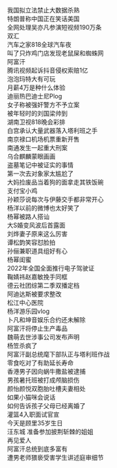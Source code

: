 我国拟立法禁止大数据杀熟  
特朗普称中国正在笑话美国  
全网处理吴亦凡参演短视频190万条  
双汇  
汽车之家818全球汽车夜  
叫了只炸鸡门店发现老鼠屎和蜘蛛网  
阿富汗  
腾讯视频起诉抖音侵权索赔1亿  
泡泡玛特大有可玩  
月薪4万是种什么体验  
迪丽热巴迪士尼Plog  
女子称被强奸警方不予立案  
被年轻时的刘国梁帅到  
湖南卫视818晚会彩排  
白宫承认大量武器落入塔利班之手  
南京禄口机场机票重新开售  
南通发生一起重大刑案  
乌合麒麟蒙眼画画  
盗墓笔记中被证实的事情  
第一次去对象家太尴尬了  
大妈捡废品当着狗的面拿走其铁饭碗  
支付宝小鸡  
孙颖莎说每次与伊藤交手都非常开心  
杨洋以前的微博也太好笑了  
杨幂被路人搭讪  
大S婚变风波后首露面  
刘烨妻子原来这么厉害  
谭松韵笑容怼脸拍  
孙俪兼职道具组好有心  
杨幂闺蜜  
2022年全国全面推行电子驾驶证  
鞠婧祎赵嘉敏挽手同框  
德云社团综第二季双播定档  
阿迪达斯被要求整改  
松江中心医院  
杨洋游乐园vlog  
卜凡和坤音娱乐合约还未解除  
阿富汗将停止生产毒品  
魏萌去世涉事公司发布声明  
杨笠杀疯了  
阿富汗副总统麾下部队正与塔利班作战  
零食吃对了有助延长寿命  
香港男子因向蜗牛撒盐被逮捕  
男孩暑托班被打成颅脑损伤  
颜怡颜悦双胞胎吐槽夫妻相处  
如果小猫咪会说话  
如何告诉孩子父母已经离婚了  
灌篮4入职面试官宣  
今天是顾里35岁生日  
汪东城 准备参加披荆斩棘的姐姐  
再见爱人  
阿富汗总统到底多富有  
遭男老师猥亵受害学生讲述庭审细节  
